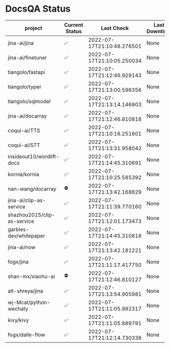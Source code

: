 # DocsQA Status

|          project          |Current Status|        Last Check        |Last Downtime|
|---------------------------|--------------|--------------------------|-------------|
|jina-ai/jina               |✅            |2022-07-17T21:10:48.276501|None         |
|jina-ai/finetuner          |✅            |2022-07-17T21:10:05.250034|None         |
|tiangolo/fastapi           |✅            |2022-07-17T21:12:46.929143|None         |
|tiangolo/typer             |✅            |2022-07-17T21:13:00.596356|None         |
|tiangolo/sqlmodel          |✅            |2022-07-17T21:13:14.146903|None         |
|jina-ai/docarray           |✅            |2022-07-17T21:12:46.810818|None         |
|coqui-ai/TTS               |✅            |2022-07-17T21:10:16.251601|None         |
|coqui-ai/STT               |✅            |2022-07-17T21:13:31.958042|None         |
|insideout10/wordlift-docs  |✅            |2022-07-17T21:14:45.310691|None         |
|kornia/kornia              |✅            |2022-07-17T21:10:25.585392|None         |
|nan-wang/docarray          |⛔️           |2022-07-17T21:13:42.168829|None         |
|jina-ai/clip-as-service    |✅            |2022-07-17T21:11:39.770160|None         |
|shazhou2015/clip-as-service|✅            |2022-07-17T21:12:01.173473|None         |
|garbles-dev/whitepaper     |✅            |2022-07-17T21:14:45.310818|None         |
|jina-ai/now                |✅            |2022-07-17T21:13:42.181221|None         |
|fogx/jina                  |✅            |2022-07-17T21:11:17.417750|None         |
|shan-mx/xiaohu-ai          |⛔️           |2022-07-17T21:12:46.810127|None         |
|alt-shreya/jina            |✅            |2022-07-17T21:13:54.905981|None         |
|wj-Mcat/python-wechaty     |✅            |2022-07-17T21:11:05.992317|None         |
|kivy/kivy                  |✅            |2022-07-17T21:11:05.889791|None         |
|fogx/dalle-flow            |✅            |2022-07-17T21:12:14.730338|None         |
